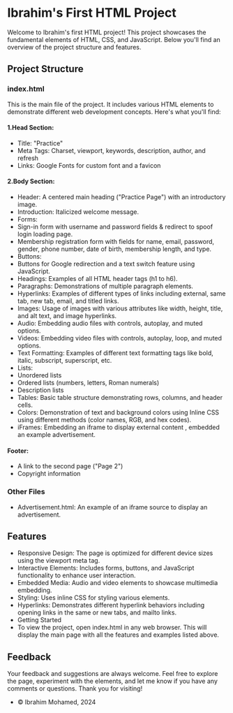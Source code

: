 # Ibrahim's First HTML Project
Welcome to Ibrahim's first HTML project! This project showcases the fundamental elements of HTML, CSS, and JavaScript. Below you'll find an overview of the project structure and features.

## Project Structure

### index.html
This is the main file of the project. It includes various HTML elements to demonstrate different web development concepts. Here's what you'll find:

#### 1.Head Section:

- Title: "Practice"
- Meta Tags: Charset, viewport, keywords, description, author, and refresh
- Links: Google Fonts for custom font and a favicon
#### 2.Body Section:

- Header: A centered main heading ("Practice Page") with an introductory image.
- Introduction: Italicized welcome message.
- Forms:
- Sign-in form with username and password fields & redirect to spoof login loading page.
- Membership registration form with fields for name, email, password, gender, phone number, date of birth, membership length, and type.
- Buttons:
- Buttons for Google redirection and a text switch feature using JavaScript.
- Headings: Examples of all HTML header tags (h1 to h6).
- Paragraphs: Demonstrations of multiple paragraph elements.
- Hyperlinks: Examples of different types of links including external, same tab, new tab, email, and titled links.
- Images: Usage of images with various attributes like width, height, title, and alt text, and image hyperlinks.
- Audio: Embedding audio files with controls, autoplay, and muted options.
- Videos: Embedding video files with controls, autoplay, loop, and muted options.
- Text Formatting: Examples of different text formatting tags like bold, italic, subscript, superscript, etc.
- Lists:
- Unordered lists
- Ordered lists (numbers, letters, Roman numerals)
- Description lists
- Tables: Basic table structure demonstrating rows, columns, and header cells.
- Colors: Demonstration of text and background colors using Inline CSS using different methods (color names, RGB, and hex codes).
- iFrames: Embedding an iframe to display external content , embedded an example advertisement.
#### Footer:

- A link to the second page ("Page 2")
- Copyright information

### Other Files
- Advertisement.html: An example of an iframe source to display an advertisement.

## Features
- Responsive Design: The page is optimized for different device sizes using the viewport meta tag.
- Interactive Elements: Includes forms, buttons, and JavaScript functionality to enhance user interaction.
- Embedded Media: Audio and video elements to showcase multimedia embedding.
- Styling: Uses inline CSS for styling various elements.
- Hyperlinks: Demonstrates different hyperlink behaviors including opening links in the same or new tabs, and mailto links.
- Getting Started
- To view the project, open index.html in any web browser. This will display the main page with all the features and examples listed above.

## Feedback
Your feedback and suggestions are always welcome. Feel free to explore the page, experiment with the elements, and let me know if you have any comments or questions. Thank you for visiting!

- © Ibrahim Mohamed, 2024
